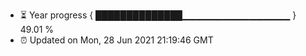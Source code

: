 - ⏳ Year progress { ██████████████▁▁▁▁▁▁▁▁▁▁▁▁▁▁▁▁ } 49.01 %
- ⏰ Updated on Mon, 28 Jun 2021 21:19:46 GMT

